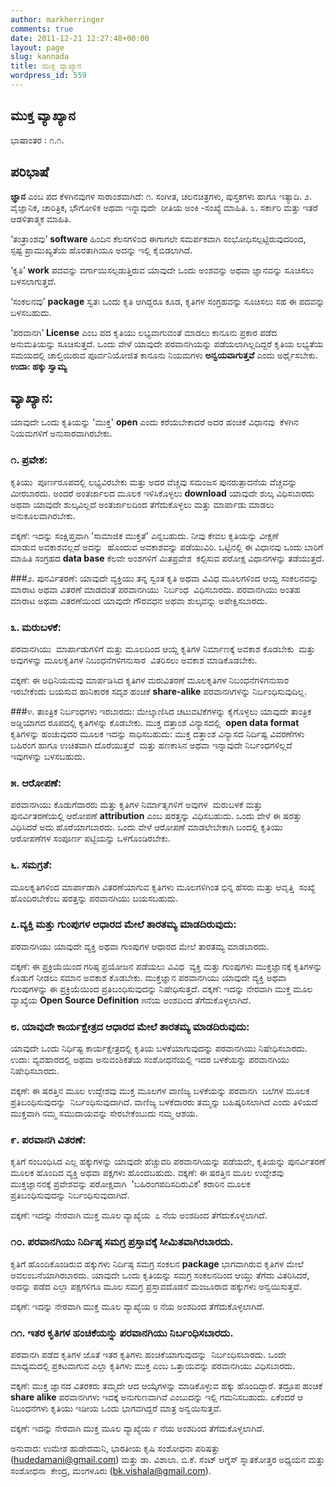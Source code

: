 ```yaml
---
author: markherringer
comments: true
date: 2011-12-21 12:27:48+00:00
layout: page
slug: kannada
title: ಮುಕ್ತ ವ್ಯಾಖ್ಯಾನ
wordpress_id: 559
---
```


## ಮುಕ್ತ ವ್ಯಾಖ್ಯಾನ
ಭಾಷಾಂತರ : ೧.೧.

## ಪರಿಭಾಷೆ
**ಜ್ಞಾನ** ಎಂಬ ಪದ ಕೆಳಗಿನವುಗಳ ಸಾರಾಂಶವಾಗಿದೆ:
೧. ಸಂಗೀತ, ಚಲನಚಿತ್ರಗಳು, ಪುಸ್ತಕಗಳು ಹಾಗೂ ಇತ್ಯಾದಿ.
೨. ವೈಜ್ಞಾನಿಕ, ಚಾರಿತ್ರಿಕ, ಭೌಗೋಳಿಕ ಅಥವಾ ಇನ್ನಾವುದೇ  ರೀತಿಯ ಅಂಕಿ -ಸಂಖ್ಯೆ ಮಾಹಿತಿ.
೩. ಸರ್ಕಾರಿ ಮತ್ತು ಇತರೆ ಆಡಳಿತಾತ್ಮಕ ಮಾಹಿತಿ.

‘ತಂತ್ರಾಂಶವು’ **software** ಹಿಂದಿನ ಕೆಲಸಗಳಿಂದ ಈಗಾಗಲೇ ಸಮರ್ಪಕವಾಗಿ ಸಂಭೋಧಿಸಲ್ಪಟ್ಟಿರುವುದರಿಂದ, ಸ್ಪಷ್ಟ ಪ್ರಾಮುಖ್ಯತೆಯ ಹೊರತಾಗಿಯೂ ಅದನ್ನು ಇಲ್ಲಿ ಕೈಬಿಡಲಾಗಿದೆ.

‘ಕೃತಿ’ **work** ಪದವನ್ನು ವರ್ಗಾಯಿಸಲ್ಪಡುತ್ತಿರುವ ಯಾವುದೇ ಒಂದು ಅಂಶವನ್ನು ಅಥವಾ ಜ್ಞಾನವನ್ನು ಸೂಚಿಸಲು ಬಳಸಲಾಗುತ್ತದೆ.

‘ಸಂಕಲನವು’ **package** ಸ್ವತಃ ಒಂದು ಕೃತಿ ಆಗಿದ್ದರೂ ಕೂಡ, ಕೃತಿಗಳ ಸಂಗ್ರಹವನ್ನು ಸೂಚಿಸಲು ಸಹ ಈ ಪದವನ್ನು ಬಳಸಬಹುದು.

‘ಪರವಾನಗಿ’ **License** ಎಂಬ ಪದ ಕೃತಿಯು ಲಭ್ಯವಾಗುವಂತೆ ಮಾಡಲು ಕಾನೂನು ಪ್ರಕಾರ ಪಡೆದ ಅನುಮತಿಯನ್ನು ಸೂಚಿಸುತ್ತದೆ. ಒಂದು ವೇಳೆ ಯಾವುದೇ ಪರವಾನಗಿಯನ್ನು ಪಡೆಯಲಾಗಿಲ್ಲದಿದ್ದರೆ ಕೃತಿಯ ಲಭ್ಯತೆಯ ಸಮಯದಲ್ಲಿ ಚಾಲ್ತಿಯಿರುವ ಪೂರ್ವನಿಯೋಜಿತ ಕಾನೂನು ನಿಯಮಗಳು **ಅನ್ವಯವಾಗುತ್ತವೆ** ಎಂದು ಅರ್ಥೈಸಬೇಕು. **ಉದಾ: ಹಕ್ಕು ಸ್ವಾಮ್ಯ**

## ವ್ಯಾಖ್ಯಾನ:
ಯಾವುದೇ ಒಂದು ಕೃತಿಯನ್ನು 'ಮುಕ್ತ' **open** ಎಂದು ಕರೆಯಬೇಕಾದರೆ ಅದರ ಹಂಚಿಕೆ ವಿಧಾನವು  ಕೆಳಗಿನ ನಿಯಮಗಳಿಗೆ ಅನುಸಾರವಾಗಿರಬೇಕು.

### ೧. ಪ್ರವೇಶ:
ಕೃತಿಯು  ಪೂರ್ಣರೂಪದಲ್ಲಿ ಲಭ್ಯವಿರಬೇಕು ಮತ್ತು ಅದರ ವೆಚ್ಚವು ಸಮಂಜಸ ಪುನರುತ್ಪಾದನೆಯ ವೆಚ್ಚವನ್ನು ಮೀರಬಾರದು.
ಅಂದರೆ ಅಂತರ್ಜಾಲದ ಮೂಲಕ ಇಳಿಸಿಕೊಳ್ಳಲು **download** ಯಾವುದೇ ಶುಲ್ಕ ವಿಧಿಸಬಾರದು ಅಥವಾ ಯಾವುದೇ ಶುಲ್ಕವಿಲ್ಲದೆ ಅಂತರ್ಜಾಲದಿಂದ ತೆಗೆದುಕೊಳ್ಳಲು ಮತ್ತು ಮಾರ್ಪಾಡು ಮಾಡಲು ಅನುಕೂಲವಾಗಿರಬೇಕು.

ವಕ್ಕಣೆ: ಇದನ್ನು ಸಂಕ್ಷಿಪ್ತವಾಗಿ 'ಸಾಮಾಜಿಕ ಮುಕ್ತತೆ' ಎನ್ನಬಹುದು. ನೀವು ಕೇವಲ ಕೃತಿಯನ್ನು ವೀಕ್ಷಣೆ ಮಾಡುವ ಅವಕಾಶವಲ್ಲದೆ ಅದನ್ನು  ಹೊಂದುವ ಅವಕಾಶವನ್ನು ಪಡೆಯುವಿರಿ. ಒಟ್ಟಿನಲ್ಲಿ ಈ ವಿಧಾನವು ಒಂದು ಬಾರಿಗೆ ಮಾಹಿತಿ ಸಂಗ್ರಹದ **data base** ಕೆಲವೇ ಅಂಶಗಳಿಗೆ ಮಿತಪ್ರವೇಶ  ಕಲ್ಪಿಸುವ ಪರೋಕ್ಷ ವಿಧಾನಗಳನ್ನು ತಡೆಯುತ್ತದೆ.

###೨. ಪುನರ್ವಿತರಣೆ:
ಯಾವುದೇ ವ್ಯಕ್ತಿಯು ತನ್ನ ಸ್ವಂತ ಕೃತಿ ಅಥವಾ ವಿವಿಧ ಮೂಲಗಳಿಂದ ಆಯ್ದ ಸಂಕಲನವನ್ನು ಮಾರಾಟ ಅಥವಾ ವಿತರಣೆ ಮಾಡದಂತೆ ಪರವಾನಗಿಯು  ನಿರ್ಬಂಧ  ವಿಧಿಸಬಾರದು. ಪರವಾನಗಿಯು ಅಂತಹ ಮಾರಾಟ ಅಥವಾ ವಿತರಣೆಯಿಂದ ಯಾವುದೇ ಗೌರವಧನ ಅಥವಾ ಶುಲ್ಕವನ್ನು ಅಪೇಕ್ಷಿಸಬಾರದು.

### ೩. ಮರುಬಳಕೆ:
ಪರವಾನಗಿಯು  ಮಾರ್ಪಾಡುಗಳಿಗೆ ಮತ್ತು ಮೂಲದಿಂದ ಆಯ್ದ ಕೃತಿಗಳ ನಿರ್ಮಾಣಕ್ಕೆ ಅವಕಾಶ ಕೊಡಬೇಕು  ಮತ್ತು ಅವುಗಳನ್ನು ಮೂಲಕೃತಿಗಳ ನಿಬಂಧನೆಗಳಿಗನುಸಾರ  ವಿತರಿಸಲು ಅವಕಾಶ ಮಾಡಿಕೊಡಬೇಕು.

ವಕ್ಕಣೆ: ಈ ಅಧಿನಿಯಮವು ಮಾರ್ಪಡಿಸಿದ ಕೃತಿಗಳ ಮರುವಿತರಣೆ ಮೂಲಕೃತಿಗಳ ನಿಬಂಧನೆಗಳಿಗನುಸಾರ ಇರಬೇಕೆಂದು ಬಯಸುವ ಹಾನಿಕಾರಕ ಸದೃಶ ಹಂಚಿಕೆ **share-alike** ಪರವಾನಗಿಗಳನ್ನು ನಿರ್ಬಂಧಿಸುವುದಿಲ್ಲ.

###೪. ತಾಂತ್ರಿಕ ನಿರ್ಬಂಧಗಳು ಇರಬಾರದು:
ಮೇಲ್ಕಾಣಿಸಿದ ಚಟುವಟಿಕೆಗಳನ್ನು ಕೈಗೊಳ್ಳಲು ಯಾವುದೇ ತಾಂತ್ರಿಕ ಅಡ್ಡಿಯಾಗದ ರೂಪದಲ್ಲಿ ಕೃತಿಗಳನ್ನು ಕೊಡಬೇಕು. ಮುಕ್ತ ದತ್ತಾಂಶ ವಿನ್ಯಾಸದಲ್ಲಿ  **open data format** ಕೃತಿಗಳನ್ನು ಹಂಚುವುದರ ಮೂಲಕ ಇದನ್ನು ಸಾಧಿಸಬಹುದು: ಮುಕ್ತ ದತ್ತಾಂಶ ವಿನ್ಯಾಸದ ನಿರ್ದಿಷ್ಟ ವಿವರಣೆಗಳು ಬಹಿರಂಗ ಹಾಗೂ ಉಚಿತವಾಗಿ ದೊರೆಯುತ್ತವೆ  ಮತ್ತು ಹಣಕಾಸಿನ ಅಥವಾ ಇನ್ನಾವುದೇ ನಿರ್ಬಂಧಗಳಿಲ್ಲದೆ ಇವುಗಳನ್ನು ಬಳಸಬಹುದು.

### ೫. ಆರೋಪಣೆ:
ಪರವಾನಗಿಯು ಕೊಡುಗೆದಾರರು ಮತ್ತು ಕೃತಿಗಳ ನಿರ್ಮಾತೃಗಳಿಗೆ ಅವುಗಳ  ಮರುಬಳಕೆ ಮತ್ತು ಪುನರ್ವಿತರಣೆಯಲ್ಲಿ ಆರೋಪಣೆ **attribution** ಎಂಬ ಷರತ್ತನ್ನು ವಿಧಿಸಬಹುದು. ಒಂದು ವೇಳೆ ಈ ಷರತ್ತು ವಿಧಿಸಿದರೆ ಅದು ಹೊರೆಯಾಗಬಾರದು. ಒಂದು ವೇಳೆ ಆರೋಪಣೆ ಮಾಡಲೇಬೇಕಾಗಿ ಬಂದಲ್ಲಿ ಕೃತಿಯು ಆರೋಪಣೆಗಳ ಸಂಪೂರ್ಣ ಪಟ್ಟಿಯನ್ನು ಒಳಗೊಂಡಿರಬೇಕು.

### ೬. ಸಮಗ್ರತೆ:
ಮೂಲಕೃತಿಗಳಿಂದ ಮಾರ್ಪಾಡಾಗಿ ವಿತರಣೆಯಾಗುವ ಕೃತಿಗಳು ಮೂಲಗಳಿಗಿಂತ ಭಿನ್ನ ಹೆಸರು ಮತ್ತು ಆವೃತ್ತಿ  ಸಂಖ್ಯೆ ಹೊಂದಿರಬೇಕೆಂಬ ಷರತ್ತನ್ನು ಪರವಾನಗಿಯು ಬಯಸಬಹುದು.

### ೭.ವ್ಯಕ್ತಿ ಮತ್ತು ಗುಂಪುಗಳ ಆಧಾರದ ಮೇಲೆ ತಾರತಮ್ಯ ಮಾಡದಿರುವುದು:
ಪರವಾನಗಿಯು ಯಾವುದೇ ವ್ಯಕ್ತಿ ಅಥವಾ ಗುಂಪುಗಳ ಆಧಾರದ ಮೇಲೆ ತಾರತಮ್ಯ ಮಾಡಬಾರದು.

ವಕ್ಕಣೆ: ಈ ಪ್ರಕ್ರಿಯೆಯಿಂದ ಗರಿಷ್ಠ ಪ್ರಯೋಜನ ಪಡೆಯಲು ವಿವಿಧ  ವ್ಯಕ್ತಿ ಮತ್ತು ಗುಂಪುಗಳು ಮುಕ್ತಜ್ಞಾನಕ್ಕೆ ಕೃತಿಗಳನ್ನು ಕೊಡುಗೆ ನೀಡಲು ಸಮಾನ ಅವಕಾಶ ಕೊಡಬೇಕು. ಮುಕ್ತಜ್ಞಾನ ಪರವಾನಗಿಯು ಯಾವುದೇ ವ್ಯಕ್ತಿ ಅಥವಾ ಗುಂಪುಗಳನ್ನು ಈ ಪ್ರಕ್ರಿಯೆಯಿಂದ ಪ್ರತಿಬಂಧಿಸುವುದನ್ನು ನಿಷೇಧಿಸುತ್ತದೆ.
ವಕ್ಕಣೆ: ಇದನ್ನು ನೇರವಾಗಿ ಮುಕ್ತ ಮೂಲ ವ್ಯಾಖ್ಯೆಯ **Open Source Definition** ೫ನೆಯ ಅಂಶದಿಂದ ತೆಗೆದುಕೊಳ್ಳಲಾಗಿದೆ.

### ೮. ಯಾವುದೇ ಕಾರ್ಯಕ್ಷೇತ್ರದ ಆಧಾರದ ಮೇಲೆ ತಾರತಮ್ಯ ಮಾಡದಿರುವುದು:
ಯಾವುದೇ ಒಂದು ನಿರ್ಧಿಷ್ಟ ಕಾರ್ಯಕ್ಷೇತ್ರದಲ್ಲಿ ಕೃತಿಯ ಬಳಕೆಯಾಗುವುದನ್ನು ಪರವಾನಗಿಯು ನಿಷೇಧಿಸಬಾರದು. ಉದಾ: ವ್ಯವಹಾರದಲ್ಲಿ ಅಥವಾ ಅನುವಂಶಿಕತೆಯ ಸಂಶೋಧನೆಯಲ್ಲಿ ಇದರ ಬಳಕೆಯನ್ನು ಪರವಾನಗಿಯು ನಿಷೇಧಿಸಬಾರದು.

ವಕ್ಕಣೆ: ಈ ಷರತ್ತಿನ ಮೂಲ ಉದ್ದೇಶವು ಮುಕ್ತ ಮೂಲಗಳ ವಾಣಿಜ್ಯ ಬಳಕೆಯನ್ನು ಪರವಾನಗಿ  ಬಲೆಗಳ ಮೂಲಕ ಪ್ರತಿಬಂಧಿಸುವುದನ್ನು  ನಿರ್ಬಂಧಿಸುವುದಾಗಿದೆ. ವಾಣಿಜ್ಯ ಬಳಕೆದಾರರು ತಮ್ಮನ್ನು ಬಹಿಷ್ಕರಿಸಲಾಗಿದೆ ಎಂದು ತಿಳಿಯದೆ ಮುಕ್ತವಾಗಿ ನಮ್ಮ ಸಮುದಾಯವನ್ನು ಸೇರಬೇಕೆಂಬುದು ನಮ್ಮ ಆಶಯ.

### ೯. ಪರವಾನಗಿ ವಿತರಣೆ:
ಕೃತಿಗೆ ಸಂಬಂಧಿಸಿದ ಎಲ್ಲ ಹಕ್ಕುಗಳನ್ನು ಯಾವುದೇ ಹೆಚ್ಚುವರಿ ಪರವಾನಗಿಯನ್ನು ಪಡೆಯದೇ, ಕೃತಿಯನ್ನು ಪುನರ್ವಿತರಣೆ ಮೂಲಕ ಹೊಂದಿದ ವ್ಯಕ್ತಿ ಅಥವಾ ಪಕ್ಷಗಳು ಹೊಂದಬಹುದು.
ವಕ್ಕಣೆ: ಈ ಷರತ್ತಿನ ಮೂಲ ಉದ್ದೇಶವು ಮುಕ್ತಜ್ಞಾನನಕ್ಕೆ ಪ್ರವೇಶವನ್ನು ಪರೋಕ್ಷವಾಗಿ  'ಬಹಿರಂಗಪದಿಸದಿರುವಿಕೆ' ಕರಾರಿನ ಮೂಲಕ ಪ್ರತಿಬಂಧಿಸುವುದನ್ನು ನಿರ್ಬಂಧಿಸುವುದಾಗಿದೆ.

ವಕ್ಕಣೆ: ಇದನ್ನು ನೇರವಾಗಿ ಮುಕ್ತ ಮೂಲ ವ್ಯಾಖ್ಯೆಯ  ೭ ನೆಯ ಅಂಶದಿಂದ ತೆಗೆದುಕೊಳ್ಳಲಾಗಿದೆ.

### ೧೦. ಪರವಾನಗಿಯು ನಿರ್ದಿಷ್ಠ ಸಮಗ್ರ ಪ್ರಸ್ತಾವಕ್ಕೆ ಸೀಮಿತವಾಗಿರಬಾರದು.
ಕೃತಿಗೆ ಹೊಂದಿಕೊಂಡಿರುವ ಹಕ್ಕುಗಳು ನಿರ್ದಿಷ್ಠ ಸಮಗ್ರ ಸಂಕಲನ **package** ಭಾಗವಾಗಿರುವ ಕೃತಿಗಳ ಮೇಲೆ ಅವಲಂಬನೆಯಾಗಿರಬಾರದು. ಯಾವುದೇ ಒಂದು ಕೃತಿಯನ್ನು ಸಮಗ್ರ ಸಂಕಲನದಿಂದ ಆಯ್ದು ತೆಗೆದು ವಿತರಿಸಿದರೆ, ಅದನ್ನು ಪಡೆದ ಎಲ್ಲಾ ಪಕ್ಷಗಳಿಗೂ ಮೂಲ ಸಮಗ್ರ ಪ್ರಸ್ತಾವದೊಡನೆ ಮಂಜೂರಾದ ಹಕ್ಕುಗಳು ಅನ್ವಯಿಸುತ್ತವೆ.

ವಕ್ಕಣೆ: ಇದನ್ನು ನೇರವಾಗಿ ಮುಕ್ತ ಮೂಲ ವ್ಯಾಖ್ಯೆಯ ೮ ನೆಯ ಅಂಶದಿಂದ ತೆಗೆದುಕೊಳ್ಳಲಾಗಿದೆ.

### ೧೧. ಇತರ ಕೃತಿಗಳ ಹಂಚಿಕೆಯನ್ನು ಪರವಾನಗಿಯು ನಿರ್ಬಂಧಿಸಬಾರದು.
ಪರವಾನಗಿ ಪಡೆದ ಕೃತಿಗಳ ಜೊತೆ ಇತರ ಕೃತಿಗಳು ಹಂಚಿಕೆಯಾಗುವುದನ್ನು  ನಿರ್ಬಂಧಿಸಬಾರದು. ಒಂದೇ ಮಾಧ್ಯಮದಲ್ಲಿ ಪ್ರಕಟವಾಗುವ ಎಲ್ಲಾ ಕೃತಿಗಳು ಮುಕ್ತ ಎಂಬ ಒತ್ತಾಯವನ್ನು ಪರವಾನಗಿಯು ವಿಧಿಸಬಾರದು.

ವಕ್ಕಣೆ: ಮುಕ್ತ ಜ್ಞಾನದ ವಿತರಕರು ತಮ್ಮದೇ ಆದ ಆಯ್ಕೆಗಳನ್ನು ಮಾಡಿಕೊಳ್ಳುವ ಹಕ್ಕು ಹೊಂದಿದ್ದಾರೆ. ತದ್ರೂಪ ಹಂಚಿಕೆ **share alike** ಪರವಾನಗಿಗಳು ಇದಕ್ಕೆ ಅನುಗುಣವಾಗಿವೆ ಎಂಬುದನ್ನು ಇಲ್ಲಿ ಗಮನಿಸಬಹುದು. ಏಕೆಂದರೆ ಆ ನಿಬಂಧನೆಗಳು ಕೃತಿಯು ಇಡೀಯ ಒಂದು ಭಾಗವಗಿದ್ದರೆ ಮಾತ್ರ ಅನ್ವಯಿಸುತ್ತವೆ.

ವಕ್ಕಣೆ: ಇದನ್ನು ನೇರವಾಗಿ ಮುಕ್ತ ಮೂಲ ವ್ಯಾಖ್ಯೆಯ ೯ ನೆಯ ಅಂಶದಿಂದ ತೆಗೆದುಕೊಳ್ಳಲಾಗಿದೆ.

ಅನುವಾದ: ಉಮೇಶ ಹುಡೇದಮನಿ, ಭಾರತೀಯ ಕೃಷಿ ಸಂಶೋಧನಾ ಪರಿಷತ್ತು (hudedamani@gmail.com) ಮತ್ತು ಡಾ. ವಿಶಾಲಾ. ಬಿ.ಕೆ. ಸೆಂಟ್ ಆಗ್ನೆಸ್ ಸ್ನಾತಕೋತ್ತರ ಅಧ್ಯಯನ ಮತ್ತು ಸಂಶೋಧನಾ  ಕೇಂದ್ರ, ಮಂಗಳೂರು (bk.vishala@gmail.com).
